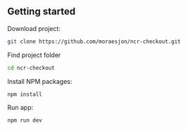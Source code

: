 
## Getting started

Download project:

```bash
git clone https://github.com/moraesjon/ncr-checkout.git
```

Find project folder

```bash
cd ncr-checkout
```

Install NPM packages:

```bash
npm install
```

Run app:

```bash
npm run dev
```
